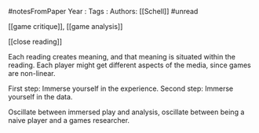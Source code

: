 #notesFromPaper
Year   :
Tags   :
Authors: [[Schell]]
#unread 

[[game critique]], [[game analysis]]

[[close reading]]

Each reading creates meaning, and that meaning is situated within the reading. Each player might get different aspects of the media, since games are non-linear.

First step: Immerse yourself in the experience. Second step: Immerse yourself in the data.

Oscillate between immersed play and analysis, oscillate between being a naive player and a games researcher.
